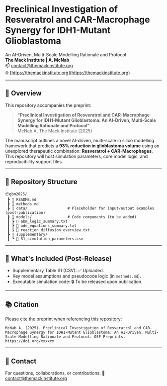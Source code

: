 # Preclinical Investigation of Resveratrol and CAR-Macrophage Synergy for IDH1-Mutant Glioblastoma

An AI-Driven, Multi-Scale Modelling Rationale and Protocol  
**The Mack Institute | A. McNab**  
📫 contact@themackinstitute.org  
🌐 [https://themackinstitute.org](https://themackinstitute.org)

---

## 📄 Overview
This repository accompanies the preprint:
> **"Preclinical Investigation of Resveratrol and CAR-Macrophage Synergy for IDH1-Mutant Glioblastoma: An AI-Driven, Multi-Scale Modelling Rationale and Protocol"**  
> McNab A, The Mack Institute (2025)

The manuscript outlines a novel AI-driven, multi-scale in silico modelling framework that predicts a **93% reduction in glioblastoma volume** using an unexplored therapeutic combination: **Resveratrol + CAR-Macrophages**. This repository will host simulation parameters, core model logic, and reproducibility support files.

---

## 📁 Repository Structure
```
📦gbm2025/
 ┣ 📄 README.md
 ┣ 📄 methods.md
 ┣ 📂 data/                  # Placeholder for input/output examples (post-publication)
 ┣ 📂 models/                # Code components (to be added)
 ┃ ┣ 📜 abm_logic_summary.txt
 ┃ ┣ 📜 ode_equations_summary.txt
 ┃ ┣ 📜 reaction_diffusion_overview.txt
 ┣ 📂 supplementary/
 ┃ ┗ 📜 S1_simulation_parameters.csv
```

---

## 📌 What's Included (Post-Release)
- Supplementary Table S1 (CSV): ✅ Uploaded.
- Key model assumptions and pseudocode logic (in `methods.md`).
- Executable simulation code: 🔒 To be released upon publication.

---

## 📚 Citation
Please cite the preprint when referencing this repository:
```
McNab A. (2025). Preclinical Investigation of Resveratrol and CAR-Macrophage Synergy for IDH1-Mutant Glioblastoma: An AI-Driven, Multi-Scale Modelling Rationale and Protocol. OSF Preprints. https://doi.org/xxxxxx
```

---

## 🤝 Contact
For questions, collaborations, or contributions:
📧 contact@themackinstitute.org
